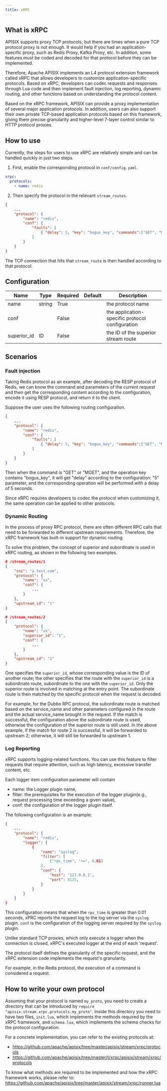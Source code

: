 ```yaml
---
title: xRPC
---
```


<!--
#
# Licensed to the Apache Software Foundation (ASF) under one or more
# contributor license agreements.  See the NOTICE file distributed with
# this work for additional information regarding copyright ownership.
# The ASF licenses this file to You under the Apache License, Version 2.0
# (the "License"); you may not use this file except in compliance with
# the License.  You may obtain a copy of the License at
#
#     http://www.apache.org/licenses/LICENSE-2.0
#
# Unless required by applicable law or agreed to in writing, software
# distributed under the License is distributed on an "AS IS" BASIS,
# WITHOUT WARRANTIES OR CONDITIONS OF ANY KIND, either express or implied.
# See the License for the specific language governing permissions and
# limitations under the License.
#
-->

## What is xRPC

APISIX supports proxy TCP protocols, but there are times when a pure TCP protocol proxy is not enough. It would help if you had an application-specific proxy, such as Redis Proxy, Kafka Proxy, etc. In addition, some features must be coded and decoded for that protocol before they can be implemented.

Therefore, Apache APISIX implements an L4 protocol extension framework called xRPC that allows developers to customize application-specific protocols. Based on xRPC, developers can codec requests and responses through Lua code and then implement fault injection, log reporting, dynamic routing, and other functions based on understanding the protocol content.

Based on the xRPC framework, APISIX can provide a proxy implementation of several major application protocols. In addition, users can also support their own private TCP-based application protocols based on this framework, giving them precise granularity and higher-level 7-layer control similar to HTTP protocol proxies.

## How to use

Currently, the steps for users to use xRPC are relatively simple and can be handled quickly in just two steps.

1. First, enable the corresponding protocol in `conf/config.yaml`.

```yaml
xrpc:
  protocols:
    - name: redis
```

2. Then specify the protocol in the relevant `stream_routes`.

```json
{
    ...
    "protocol": {
        "name": "redis",
        "conf": {
            "faults": [
                { "delay": 5, "key": "bogus_key", "commands":["GET", "MGET"]}
            ]
        }
    }
}
```

The TCP connection that hits that `stream_route` is then handled according to that protocol.

## Configuration

| Name        | Type   | Required | Default | Description                                     |
|-------------|--------|----------|---------|-------------------------------------------------|
| name        | string | True     |         | the protocol name                               |
| conf        |        | False    |         | the application-specific protocol configuration |
| superior_id | ID     | False    |         | the ID of the superior stream route             |

## Scenarios

### Fault injection

Taking Redis protocol as an example, after decoding the RESP protocol of Redis, we can know the command and parameters of the current request and then get the corresponding content according to the configuration, encode it using RESP protocol, and return it to the client.

Suppose the user uses the following routing configuration.

```json
{
    ...
    "protocol": {
        "name": "redis",
        "conf": {
            "faults": [
                { "delay": 5, "key": "bogus_key", "commands":["GET", "MGET"]}
            ]
        }
    }
}
```

Then when the command is "GET" or "MGET", and the operation key contains "bogus_key", it will get "delay" according to the configuration: "5" parameter, and the corresponding operation will be performed with a delay of 5 seconds.

Since xRPC requires developers to codec the protocol when customizing it, the same operation can be applied to other protocols.

### Dynamic Routing

In the process of proxy RPC protocol, there are often different RPC calls that need to be forwarded to different upstream requirements. Therefore, the xRPC framework has built-in support for dynamic routing.

To solve this problem, the concept of superior and subordinate is used in xRPC routing, as shown in the following two examples.

```json
# /stream_routes/1
{
    "sni": "a.test.com",
    "protocol": {
        "name": "xx",
        "conf": {
            ...
        }
    },
    "upstream_id": "1"
}
```

```json
# /stream_routes/2
{
    "protocol": {
        "name": "xx",
        "superior_id": "1",
        "conf": {
            ...
        }
    },
    "upstream_id": "2"
}
```

One specifies the `superior_id`, whose corresponding value is the ID of another route; the other specifies that the route with the `superior_id` is a subordinate route, subordinate to the one with the `superior_id`. Only the superior route is involved in matching at the entry point. The subordinate route is then matched by the specific protocol when the request is decoded.

For example, for the Dubbo RPC protocol, the subordinate route is matched based on the service_name and other parameters configured in the route and the actual service_name brought in the request. If the match is successful, the configuration above the subordinate route is used, otherwise the configuration of the superior route is still used. In the above example, if the match for route 2 is successful, it will be forwarded to upstream 2; otherwise, it will still be forwarded to upstream 1.

### Log Reporting

xRPC supports logging-related functions. You can use this feature to filter requests that require attention, such as high latency, excessive transfer content, etc.

Each logger item configuration parameter will contain

- name: the Logger plugin name,
- filter: the prerequisites for the execution of the logger plugin(e.g., request processing time exceeding a given value),
- conf: the configuration of the logger plugin itself.

 The following configuration is an example:

```json
{
    ...
    "protocol": {
        "name": "redis",
        "logger": {
            {
                "name": "syslog",
                "filter": [
                    ["rpc_time", ">=", 0.01]
                ],
                "conf": {
                    "host": "127.0.0.1",
                    "port": 8125,
                }
            }
        }
    }
}
```

This configuration means that when the `rpc_time` is greater than 0.01 seconds, xPRC reports the request log to the log server via the `syslog` plugin. `conf` is the configuration of the logging server required by the `syslog` plugin.

Unlike standard TCP proxies, which only execute a logger when the connection is closed, xRPC's executed logger at the end of each 'request'.

The protocol itself defines the granularity of the specific request, and the xRPC extension code implements the request's granularity.

For example, in the Redis protocol, the execution of a command is considered a request.

## How to write your own protocol

Assuming that your protocol is named `my_proto`, you need to create a directory that can be introduced by `require "apisix.stream.xrpc.protocols.my_proto"`.
Inside this directory you need to have two files, `init.lua`, which implements the methods required by the xRPC framework, and `schema.lua`, which implements the schema checks for the protocol configuration.

For a concrete implementation, you can refer to the existing protocols at:

* https://github.com/apache/apisix/tree/master/apisix/stream/xrpc/protocols
* https://github.com/apache/apisix/tree/master/t/xrpc/apisix/stream/xrpc/protocols

To know what methods are required to be implemented and how the xRPC framework works, please refer to:
https://github.com/apache/apisix/tree/master/apisix/stream/xrpc/runner.lua

